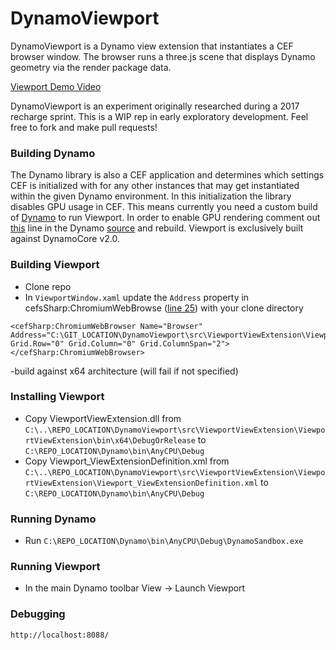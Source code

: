 # DynamoViewport
DynamoViewport is a Dynamo view extension that instantiates a CEF browser window. The browser runs a three.js scene that displays Dynamo geometry via the render package data.

[Viewport Demo Video](https://drive.google.com/open?id=1irry8GOvSZqlSht9lDSrmHmKUwnM_YEX)

DynamoViewport is an experiment originally researched during a 2017 recharge sprint.  This is a WIP rep in early exploratory development.  Feel free to fork and make pull requests!

### Building Dynamo
The Dynamo library is also a CEF application and determines which settings CEF is initialized with for any other instances that may get instantiated within the given Dynamo environment.  In this initialization the library disables GPU usage in CEF.  This means currently you need a custom build of [Dynamo](https://github.com/DynamoDS/Dynamo) to run Viewport. In order to enable GPU rendering comment out [this](https://github.com/DynamoDS/Dynamo/blob/master/src/LibraryViewExtension/Views/LibraryView.xaml.cs#L28) line in the Dynamo [source](https://github.com/DynamoDS/Dynamo) and rebuild.  Viewport is exclusively built against DynamoCore v2.0.

### Building Viewport
- Clone repo
- In `ViewportWindow.xaml` update the `Address` property in cefsSharp:ChromiumWebBrowse ([line 25](https://github.com/alfarok/DynamoViewport/blob/master/src/ViewportViewExtension/ViewportViewExtension/ViewportWindow.xaml#L25)) with your clone directory
```xaml
<cefSharp:ChromiumWebBrowser Name="Browser" Address="C:\GIT_LOCATION\DynamoViewport\src\ViewportViewExtension\ViewportViewExtension\Resources\index.html" Grid.Row="0" Grid.Column="0" Grid.ColumnSpan="2"></cefSharp:ChromiumWebBrowser>
```
-build against x64 architecture (will fail if not specified)

### Installing Viewport
- Copy ViewportViewExtension.dll from
`C:\..\REPO_LOCATION\DynamoViewport\src\ViewportViewExtension\ViewportViewExtension\bin\x64\DebugOrRelease`
to `C:\REPO_LOCATION\Dynamo\bin\AnyCPU\Debug`
- Copy Viewport_ViewExtensionDefinition.xml from `C:\..\REPO_LOCATION\DynamoViewport\src\ViewportViewExtension\ViewportViewExtension\Viewport_ViewExtensionDefinition.xml` to `C:\REPO_LOCATION\Dynamo\bin\AnyCPU\Debug`

### Running Dynamo
- Run
`C:\REPO_LOCATION\Dynamo\bin\AnyCPU\Debug\DynamoSandbox.exe`

### Running Viewport
- In the main Dynamo toolbar View -> Launch Viewport

### Debugging
`http://localhost:8088/`
